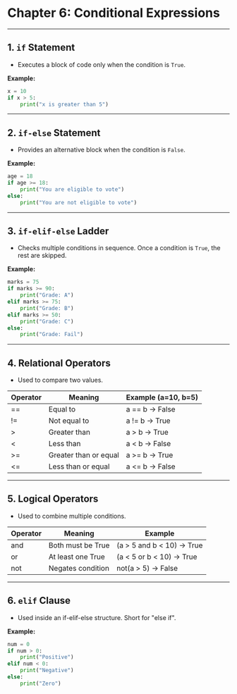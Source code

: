 
# Chapter 6: Conditional Expressions

---

## 1. `if` Statement
- Executes a block of code only when the condition is `True`.

**Example:**
```python
x = 10
if x > 5:
    print("x is greater than 5")
```

---

## 2. `if-else` Statement
- Provides an alternative block when the condition is `False`.

**Example:**
```python
age = 18
if age >= 18:
    print("You are eligible to vote")
else:
    print("You are not eligible to vote")
```

---

## 3. `if-elif-else` Ladder
- Checks multiple conditions in sequence. Once a condition is `True`, the rest are skipped.

**Example:**
```python
marks = 75
if marks >= 90:
    print("Grade: A")
elif marks >= 75:
    print("Grade: B")
elif marks >= 50:
    print("Grade: C")
else:
    print("Grade: Fail")
```

---

## 4. Relational Operators
- Used to compare two values.

| Operator | Meaning                  | Example (a=10, b=5) |
|----------|-------------------------|---------------------|
| ==       | Equal to                | a == b → False      |
| !=       | Not equal to            | a != b → True       |
| >        | Greater than            | a > b → True        |
| <        | Less than               | a < b → False       |
| >=       | Greater than or equal   | a >= b → True       |
| <=       | Less than or equal      | a <= b → False      |

---

## 5. Logical Operators
- Used to combine multiple conditions.

| Operator | Meaning           | Example                  |
|----------|------------------|--------------------------|
| and      | Both must be True| (a > 5 and b < 10) → True|
| or       | At least one True| (a < 5 or b < 10) → True |
| not      | Negates condition| not(a > 5) → False       |

---

## 6. `elif` Clause
- Used inside an if-elif-else structure. Short for "else if".

**Example:**
```python
num = 0
if num > 0:
    print("Positive")
elif num < 0:
    print("Negative")
else:
    print("Zero")
```